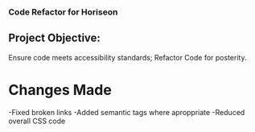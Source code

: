 ### Code Refactor for Horiseon

## Project Objective:
Ensure code meets accessibility standards; Refactor Code for posterity.

# Changes Made
  -Fixed broken links
  -Added semantic tags where aproppriate
  -Reduced overall CSS code
